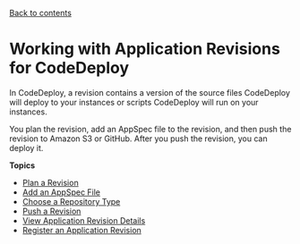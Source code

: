 [Back to contents](index.md)

# Working with Application Revisions for CodeDeploy<a name="application-revisions"></a>

In CodeDeploy, a revision contains a version of the source files CodeDeploy will deploy to your instances or scripts CodeDeploy will run on your instances\. 

You plan the revision, add an AppSpec file to the revision, and then push the revision to Amazon S3 or GitHub\. After you push the revision, you can deploy it\.

**Topics**
+ [Plan a Revision](application-revisions-plan.md)
+ [Add an AppSpec File](application-revisions-appspec-file.md)
+ [Choose a Repository Type](application-revisions-repository-type.md)
+ [Push a Revision](application-revisions-push.md)
+ [View Application Revision Details](application-revisions-view-details.md)
+ [Register an Application Revision](application-revisions-register.md)